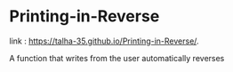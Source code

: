 # Printing-in-Reverse

 link : https://talha-35.github.io/Printing-in-Reverse/.
 
A function that writes from the user automatically reverses
